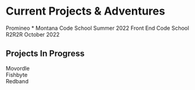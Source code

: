 # Current Projects & Adventures
Promineo * Montana Code School Summer 2022 Front End Code School
R2R2R October 2022



## Projects In Progress
Movordle <br />
Fishbyte <br />
Redband <br />
